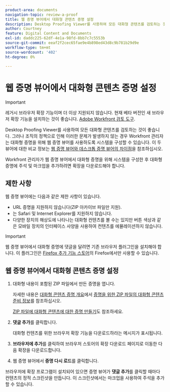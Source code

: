 ```yaml
---
product-area: documents
navigation-topic: review-a-proof
title: 웹 증명 뷰어에서 대화형 콘텐츠 증명 설정
description: Desktop Proofing Viewer를 사용하여 모든 대화형 콘텐츠를 검토하는 것이 좋습니다. 그러나 조직의 정책으로 인해 이러한 문제가 발생하지 않는 경우 Workfront 관리자는 대화형 증명을 위해 웹 증명 뷰어를 사용하도록 시스템을 구성할 수 있습니다. 이 두 뷰어에 대한 비교 정보는 웹 증명 뷰어와 데스크탑 증명 뷰어의 차이점 개요 를 참조하십시오.
author: Courtney
feature: Digital Content and Documents
exl-id: daddc225-62df-4e1a-98fd-8bb7c7c5553b
source-git-commit: eeaf2f2cec65fae9e4b898ed43d8c9b781b29d9e
workflow-type: tm+mt
source-wordcount: '402'
ht-degree: 0%

---
```


# 웹 증명 뷰어에서 대화형 콘텐츠 증명 설정

>[!IMPORTANT]
>
>레거시 브라우저 확장 기능이며 더 이상 지원되지 않습니다. 현재 베타 버전인 새 브라우저 확장 기능을 설치하는 것이 좋습니다. [Adobe Workfront 검토 도구](/help/quicksilver/review-and-approve-work/proofing/reviewing-proofs-within-workfront/review-a-proof/review-proof-in-web-viewer-extension.md).


Desktop Proofing Viewer를 사용하여 모든 대화형 콘텐츠를 검토하는 것이 좋습니다. 그러나 조직의 정책으로 인해 이러한 문제가 발생하지 않는 경우 Workfront 관리자는 대화형 증명을 위해 웹 증명 뷰어를 사용하도록 시스템을 구성할 수 있습니다. 이 두 뷰어에 대한 비교 정보는 [웹 증명 뷰어와 데스크톱 증명 뷰어의 차이점](../../../../review-and-approve-work/proofing/proofing-overview/understand-differences-between-web-viewer.md)을 참조하십시오.

Workfront 관리자가 웹 증명 뷰어에서 대화형 증명을 위해 시스템을 구성한 후 대화형 증명에 주석 및 마크업을 추가하려면 확장을 다운로드해야 합니다.

## 제한 사항

웹 증명 뷰어에는 다음과 같은 제한 사항이 있습니다.

* URL 증명을 지원하지 않습니다(ZIP 아카이브 파일만 지원).
* 는 Safari 및 Internet Explorer를 지원하지 않습니다.
* 다양한 장치의 해상도에 나타나는 대화형 컨텐츠를 볼 수는 있지만 버튼 색상과 같은 모바일 장치의 인터페이스 사양을 사용하여 컨텐츠를 에뮬레이션하지 않습니다.

>[!IMPORTANT]
>
>웹 증명 뷰어에서 대화형 증명에 댓글을 달려면 기존 브라우저 플러그인을 설치해야 합니다. 이 플러그인은 [Firefox 추가 기능 스토어](https://addons.mozilla.org/en-US/firefox/addon/proofhq-rich-media-review/)의 Firefox에서만 사용할 수 있습니다.

## 웹 증명 뷰어에서 대화형 콘텐츠 증명 설정

1. 대화형 내용이 포함된 ZIP 파일에서 만든 증명을 엽니다.

   자세한 내용은 [대화형 콘텐츠 증명 개요](../../../../review-and-approve-work/proofing/proofing-overview/interactive-content-proofs.md)에서 [증명을 위한 ZIP 파일의 대화형 콘텐츠 준비 정보](../../../../review-and-approve-work/proofing/proofing-overview/interactive-content-proofs.md#howtoprepareaninteractiveziparchive)를 참조하십시오.

   [ZIP 파일에 대화형 콘텐츠에 대한 증명 만들기](../../../../review-and-approve-work/proofing/creating-proofs-within-workfront/generate-proof-interactive-content.md)도 참조하세요.

1. **댓글 추가**&#x200B;를 클릭합니다.

   대화형 컨텐츠를 위한 브라우저 확장 기능을 다운로드하라는 메시지가 표시됩니다.

1. **브라우저에 추가**&#x200B;를 클릭하여 브라우저 스토어의 확장 다운로드 페이지로 이동한 다음 확장을 다운로드합니다.
1. 웹 증명 뷰어에서 **증명 다시 로드**&#x200B;를 클릭합니다.

브라우저에 확장 프로그램이 설치되어 있으면 증명 뷰어가 **댓글 추가**&#x200B;를 클릭할 때마다 컨텐츠의 정적 스크린샷을 만듭니다. 이 스크린샷에서는 마크업을 사용하여 주석을 추가할 수 있습니다.